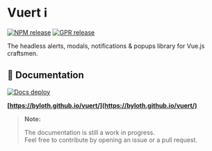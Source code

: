 # Vuert ℹ

[![NPM release](https://github.com/Byloth/vuert/actions/workflows/release-npm.yml/badge.svg)](https://github.com/Byloth/vuert/actions/workflows/release-npm.yml)
[![GPR release](https://github.com/Byloth/vuert/actions/workflows/release-gpr.yml/badge.svg)](https://github.com/Byloth/vuert/actions/workflows/release-gpr.yml)

The headless alerts, modals, notifications & popups library for Vue.js craftsmen.

## 📝 Documentation

[![Docs deploy](https://github.com/Byloth/vuert/actions/workflows/docs-deploy.yml/badge.svg)](https://github.com/Byloth/vuert/actions/workflows/docs-deploy.yml)

**[https://byloth.github.io/vuert/](https://byloth.github.io/vuert/)**

> **Note:**
>
> The documentation is still a work in progress.  
> Feel free to contribute by opening an issue or a pull request.
